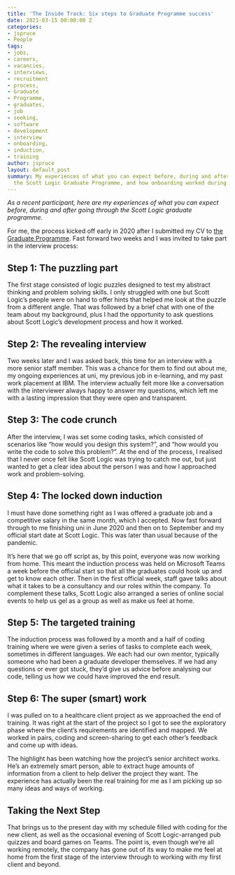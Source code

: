 ```yaml
---
title: 'The Inside Track: Six steps to Graduate Programme success'
date: 2021-03-15 00:00:00 Z
categories:
- jspruce
- People
tags:
- jobs,
- careers,
- vacancies,
- interviews,
- recruitment
- process,
- Graduate
- Programme,
- graduates,
- job
- seeking,
- software
- development
- interview
- onboarding,
- induction,
- training
author: jspruce
layout: default_post
summary: My experiences of what you can expect before, during and after going through
  the Scott Logic Graduate Programme, and how onboarding worked during Lockdown.
---
```


_As a recent participant, here are my experiences of what you can expect before, during and after going through the Scott Logic graduate programme._

For me, the process kicked off early in 2020 after I submitted my CV to [the Graduate Programme](https://www.scottlogic.com/graduate-programme). Fast forward two weeks and I was invited to take part in the interview process:

## Step 1: The puzzling part

The first stage consisted of logic puzzles designed to test my abstract thinking and problem solving skills. I only struggled with one but Scott Logic’s people were on hand to offer hints that helped me look at the puzzle from a different angle. That was followed by a brief chat with one of the team about my background, plus I had the opportunity to ask questions about Scott Logic’s development process and how it worked.

## Step 2: The revealing interview

Two weeks later and I was asked back, this time for an interview with a more senior staff member. This was a chance for them to find out about me, my ongoing experiences at uni, my previous job in e-learning, and my past work placement at IBM. The interview actually felt more like a conversation with the interviewer always happy to answer my questions, which left me with a lasting impression that they were open and transparent.

## Step 3: The code crunch

After the interview, I was set some coding tasks, which consisted of scenarios like “how would you design this system?”, and “how would you write the code to solve this problem?”. At the end of the process, I realised that I never once felt like Scott Logic was trying to catch me out, but just wanted to get a clear idea about the person I was and how I approached work and problem-solving.

## Step 4: The locked down induction

I must have done something right as I was offered a graduate job and a competitive salary in the same month, which I accepted. Now fast forward through to me finishing uni in June 2020 and then on to September and my official start date at Scott Logic. This was later than usual because of the pandemic.

It’s here that we go off script as, by this point, everyone was now working from home. This meant the induction process was held on Microsoft Teams a week before the official start so that all the graduates could hook up and get to know each other. Then in the first official week, staff gave talks about what it takes to be a consultancy and our roles within the company. To complement these talks, Scott Logic also arranged a series of online social events to help us gel as a group as well as make us feel at home.

## Step 5: The targeted training

The induction process was followed by a month and a half of coding training where we were given a series of tasks to complete each week, sometimes in different languages. We each had our own mentor, typically someone who had been a graduate developer themselves. If we had any questions or ever got stuck, they’d give us advice before analysing our code, telling us how we could have improved the end result.

## Step 6: The super (smart) work

I was pulled on to a healthcare client project as we approached the end of training. It was right at the start of the project so I got to see the exploratory phase where the client’s requirements are identified and mapped. We worked in pairs, coding and screen-sharing to get each other’s feedback and come up with ideas.

The highlight has been watching how the project’s senior architect works. He’s an extremely smart person, able to extract huge amounts of information from a client to help deliver the project they want. The experience has actually been the real training for me as I am picking up so many ideas and ways of working.

## Taking the Next Step

That brings us to the present day with my schedule filled with coding for the new client, as well as the occasional evening of Scott Logic-arranged pub quizzes and board games on Teams. The point is, even though we’re all working remotely, the company has gone out of its way to make me feel at home from the first stage of the interview through to working with my first client and beyond.
